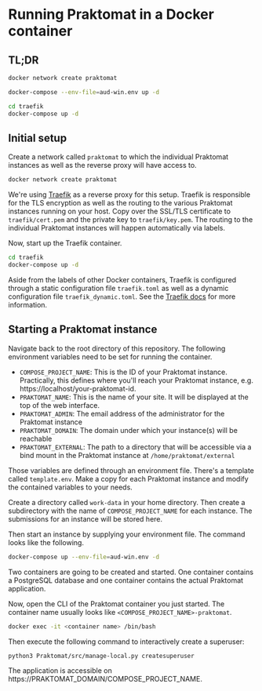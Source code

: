 # Running Praktomat in a Docker container

## TL;DR

```bash
docker network create praktomat

docker-compose --env-file=aud-win.env up -d

cd traefik
docker-compose up -d
```

## Initial setup

Create a network called `praktomat` to which the individual Praktomat instances as well as the reverse proxy will have access to.

```bash
docker network create praktomat
```

We're using [Traefik](https://github.com/traefik/traefik) as a reverse proxy for this setup. Traefik is responsible for the TLS encryption as well as the routing to the various Praktomat instances running on your host. 
Copy over the SSL/TLS certificate to `traefik/cert.pem` and the private key to `traefik/key.pem`. The routing to the individual Praktomat instances will happen automatically via labels.

Now, start up the Traefik container.
```bash
cd traefik
docker-compose up -d
```

Aside from the labels of other Docker containers, Traefik is configured through a static configuration file `traefik.toml` as well as a dynamic configuration file `traefik_dynamic.toml`. See the [Traefik docs](https://doc.traefik.io/traefik/) for more information.

## Starting a Praktomat instance

Navigate back to the root directory of this repository. The following environment variables need to be set for running the container.

- `COMPOSE_PROJECT_NAME`: This is the ID of your Praktomat instance. Practically, this defines where you'll reach your Praktomat instance, e.g. https://localhost/your-praktomat-id.
- `PRAKTOMAT_NAME`: This is the name of your site. It will be displayed at the top of the web interface.
- `PRAKTOMAT_ADMIN`: The email address of the administrator for the Praktomat instance
- `PRAKTOMAT_DOMAIN`: The domain under which your instance(s) will be reachable
- `PRAKTOMAT_EXTERNAL`: The path to a directory that will be accessible via a bind mount in the Praktomat instance at `/home/praktomat/external`

Those variables are defined through an environment file. There's a template called `template.env`. Make a copy for each Praktomat instance and modify the contained variables to your needs.

Create a directory called `work-data` in your home directory. Then create a subdirectory with the name of `COMPOSE_PROJECT_NAME` for each instance. The submissions for an instance will be stored here.

Then start an instance by supplying your environment file. The command looks like the following.

```bash
docker-compose up --env-file=aud-win.env -d
```

Two containers are going to be created and started. One container contains a PostgreSQL database and one container contains the actual Praktomat application.

Now, open the CLI of the Praktomat container you just started. The container name usually looks like `<COMPOSE_PROJECT_NAME>-praktomat`.

```bash
docker exec -it <container name> /bin/bash
```

Then execute the following command to interactively create a superuser:

```bash
python3 Praktomat/src/manage-local.py createsuperuser
```

The application is accessible on https://PRAKTOMAT_DOMAIN/COMPOSE_PROJECT_NAME.
